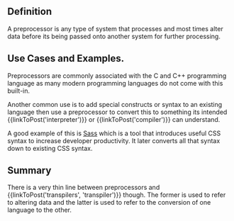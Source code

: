 ## Definition
A preprocessor is any type of system that processes and most times alter data before its being passed onto another system for further processing. 

## Use Cases and Examples.
Preprocessors are commonly associated with the C and C++ programming language as many modern programming languages do not come with this built-in. 

Another common use is to add special constructs or syntax to an existing language then use a preprocessor to convert this to something its intended {{linkToPost('interpreter')}} or {{linkToPost('compiler')}} can understand.

 A good example of this is [Sass](https://sass-lang.com) which is a tool that introduces useful CSS syntax to increase developer productivity. It later converts all that syntax down to existing CSS syntax. 

## Summary
There is a very thin line between preprocessors and {{linkToPost('transpilers', 'transpiler')}} though. The former is used to refer to altering data and the latter is used to refer to the conversion of one language to the other.
